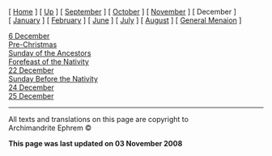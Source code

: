 \[ [Home](index.md) \] \[ [Up](menaion.md) \]
\[ [September](sep-int.md) \] \[ [October](oct-int.md) \]
\[ [November](nov-int.md) \] \[ December \] \[ [January](jan-int.md) \]
\[ [February](february.md) \] \[ [June](Menaion-June.md) \]
\[ [July](july1.md) \] \[ [August](aug.md) \]
\[ [General Menaion](general.md) \]

[6 December](6_december.md)  
[Pre-Christmas](pre-christmas.md)  
[Sunday of the Ancestors](sunday_of_the_ancestors.md)  
[Forefeast of the Nativity](forefeas.md)  
[22 December](22dec.md)  
[Sunday Before the Nativity](sunbefnat.md)  
[24 December](24dec.md)  
[25 December](25dec.md)

-----

All texts and translations on this page are copyright to  
Archimandrite Ephrem ©

**This page was last updated on 03 November 2008**

